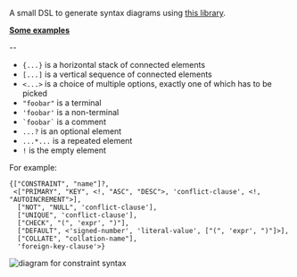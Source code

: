 A small DSL to generate syntax diagrams using [this library](https://github.com/lukaslueg/railroad).

**[Some examples](https://htmlpreview.github.io/?https://github.com/lukaslueg/railroad_dsl/blob/master/examples/example_diagrams.html)**

--

* `{...}` is a horizontal stack of connected elements
* `[...]` is a vertical sequence of connected elements
* `<...>` is a choice of multiple options, exactly one of which has to be picked
* `"foobar"` is a terminal
* `'foobar'` is a non-terminal
* `` `foobar` `` is a comment
* `...?` is an optional element
* `...*...` is a repeated element
* `!` is the empty element

For example:

```
{["CONSTRAINT", "name"]?,
 <["PRIMARY", "KEY", <!, "ASC", "DESC">, 'conflict-clause', <!, "AUTOINCREMENT">],
  ["NOT", "NULL", 'conflict-clause'],
  ["UNIQUE", 'conflict-clause'],
  ["CHECK", "(", 'expr', ")"],
  ["DEFAULT", <'signed-number', 'literal-value', ["(", 'expr', ")"]>],
  ["COLLATE", "collation-name"],
  'foreign-key-clause'>}
```

![diagram for constraint syntax](https://raw.githubusercontent.com/lukaslueg/railroad_dsl/master/examples/column_constraint.jpeg)